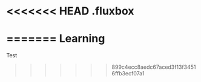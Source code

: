 <<<<<<< HEAD
.fluxbox
========
=======
Learning
========

Test
>>>>>>> 899c4ecc8aedc67aced3f13f34516ffb3ecf07a1
